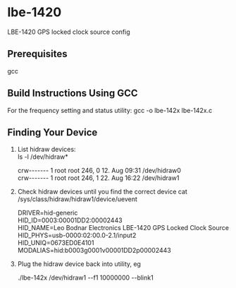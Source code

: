# lbe-1420
LBE-1420 GPS locked clock source config

## Prerequisites ##

gcc


## Build Instructions Using GCC ##

For the frequency setting and status utility:
    gcc -o lbe-142x lbe-142x.c


## Finding Your Device ##

1. List hidraw devices:\
	ls -l /dev/hidraw*

    crw------- 1 root root 246, 0 12. Aug 09:31 /dev/hidraw0\
    crw------- 1 root root 246, 1 22. Aug 16:22 /dev/hidraw1

2. Check hidraw devices until you find the correct device
    cat /sys/class/hidraw/hidraw1/device/uevent

    DRIVER=hid-generic\
    HID_ID=0003:00001DD2:00002443\
    HID_NAME=Leo Bodnar Electronics LBE-1420 GPS Locked Clock Source\
    HID_PHYS=usb-0000:02:00.0-2.1/input2\
    HID_UNIQ=0673ED0E4101\
    MODALIAS=hid:b0003g0001v00001DD2p00002443

3. Plug the hidraw device back into utility, eg

    ./lbe-142x /dev/hidraw1 --f1 10000000 --blink1

